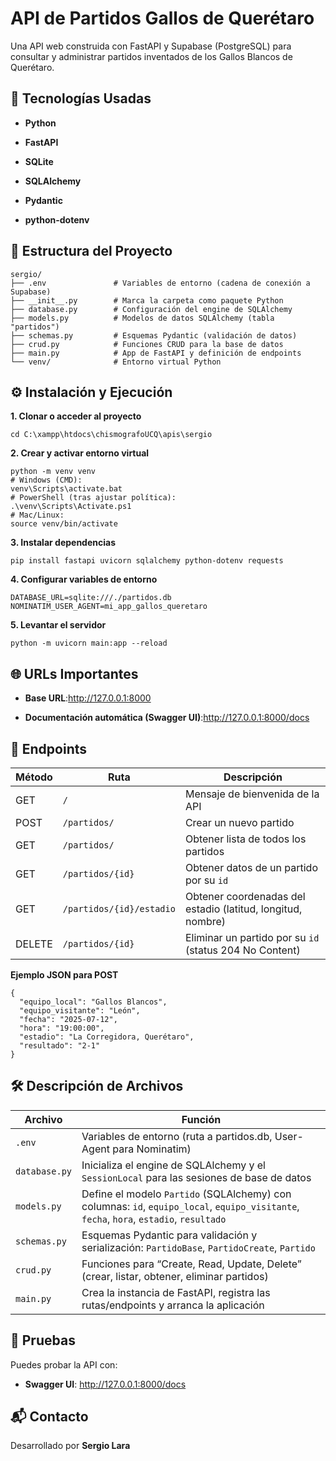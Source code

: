 # **API de Partidos Gallos de Querétaro**
Una API web construida con FastAPI y Supabase (PostgreSQL) para consultar y administrar partidos inventados de los Gallos Blancos de Querétaro.

🚀 Tecnologías Usadas
---------------------

*   **Python**
    
*   **FastAPI**
    
*   **SQLite**
    
*   **SQLAlchemy**
    
*   **Pydantic**
    
*   **python-dotenv**
    

📂 Estructura del Proyecto
--------------------------

``` 
sergio/
├── .env               # Variables de entorno (cadena de conexión a Supabase)
├── __init__.py        # Marca la carpeta como paquete Python
├── database.py        # Configuración del engine de SQLAlchemy
├── models.py          # Modelos de datos SQLAlchemy (tabla "partidos")
├── schemas.py         # Esquemas Pydantic (validación de datos)
├── crud.py            # Funciones CRUD para la base de datos
├── main.py            # App de FastAPI y definición de endpoints
└── venv/              # Entorno virtual Python

```

⚙️ Instalación y Ejecución
--------------------------
**1. Clonar o acceder al proyecto**
``` 
cd C:\xampp\htdocs\chismografoUCQ\apis\sergio

``` 
**2. Crear y activar entorno virtual**
``` 
python -m venv venv
# Windows (CMD):
venv\Scripts\activate.bat
# PowerShell (tras ajustar política):
.\venv\Scripts\Activate.ps1
# Mac/Linux:
source venv/bin/activate
``` 
**3. Instalar dependencias**
``` 
pip install fastapi uvicorn sqlalchemy python-dotenv requests
``` 
**4. Configurar variables de entorno**
``` 
DATABASE_URL=sqlite:///./partidos.db
NOMINATIM_USER_AGENT=mi_app_gallos_queretaro
``` 
**5. Levantar el servidor**
``` 
python -m uvicorn main:app --reload
``` 
    

🌐 URLs Importantes
-------------------

*   **Base URL**:http://127.0.0.1:8000
    
*   **Documentación automática (Swagger UI)**:http://127.0.0.1:8000/docs
    

📌 Endpoints
------------
| Método | Ruta               | Descripción                                |
|--------|--------------------|--------------------------------------------|
| GET    | `/`                | Mensaje de bienvenida de la API            |
| POST   | `/partidos/`       | Crear un nuevo partido                     |
| GET    | `/partidos/`       | Obtener lista de todos los partidos        |
| GET    | `/partidos/{id}`   | Obtener datos de un partido por su `id`    |
| GET    | `/partidos/{id}/estadio`   | Obtener coordenadas del estadio (latitud, longitud, nombre)    |
| DELETE    | `/partidos/{id}`   | Eliminar un partido por su `id` (status 204 No Content)    |

**Ejemplo JSON para POST**

```
{
  "equipo_local": "Gallos Blancos",
  "equipo_visitante": "León",
  "fecha": "2025-07-12",
  "hora": "19:00:00",
  "estadio": "La Corregidora, Querétaro",
  "resultado": "2-1"
}
```

🛠️ Descripción de Archivos
---------------------------
| Archivo       | Función                                                                                               |
|---------------|-------------------------------------------------------------------------------------------------------|
| `.env`        | Variables de entorno (ruta a partidos.db, User-Agent para Nominatim)                                                     |
| `database.py` | Inicializa el engine de SQLAlchemy y el `SessionLocal` para las sesiones de base de datos             |
| `models.py`   | Define el modelo `Partido` (SQLAlchemy) con columnas: `id`, `equipo_local`, `equipo_visitante`, `fecha`, `hora`, `estadio`, `resultado` |
| `schemas.py`  | Esquemas Pydantic para validación y serialización: `PartidoBase`, `PartidoCreate`, `Partido`         |
| `crud.py`     | 	Funciones para “Create, Read, Update, Delete” (crear, listar, obtener, eliminar partidos)               |
| `main.py`     | Crea la instancia de FastAPI, registra las rutas/endpoints y arranca la aplicación                    |

🧪 Pruebas
----------

Puedes probar la API con:

*   **Swagger UI**: http://127.0.0.1:8000/docs 

📬 Contacto
-----------

Desarrollado por **Sergio Lara**